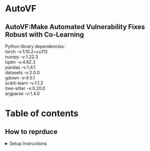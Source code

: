 # AutoVF  
## AutoVF:Make Automated Vulnerability Fixes Robust with Co-Learning  
Python library dependencies:  
torch -v:1.10.2+cu113  
numpy -v:1.22.3  
tqdm -v:4.62.3  
pandas -v:1.4.1  
datasets -v:2.0.0  
gdown -v:4.5.1  
scikit-learn -v:1.1.2  
tree-sitter -v:0.20.0  
argparse -v:1.4.0  
# Table of contents  
## How to reprduce   
<details>
  <summary>Setup Instructions</summary>

First of all, clone this repository to your local machine and access the main directory via the following command:

```bash
git clone https://github.com/awsm-research/VQM.git
cd AutoVF
```bash
Then, install the python dependencies via the following command:
```bash
pip install -r requirements.txt
cd AutoVF/transformers
pip install .
cd ../..
```bash
- We highly recommend you check out this [installation guide](https://pytorch.org/) for the "torch" library so you can install the appropriate version on your device.
- To utilize GPU (optional), you also need to install the CUDA library. You may want to check out this installation guide.
- Python [3.9.7](https://www.python.org/downloads/release/python-397/) is recommended, which has been fully tested without issues.



